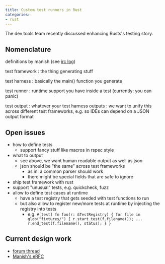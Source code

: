 ```yaml
---
title: Custom test runners in Rust
categories:
- rust
---
```

The dev tools team recently discussed
enhancing Rusts's testing story.

## Nomenclature

definitions by manish (see [irc log])

[irc log]: https://mozilla.logbot.info/rust-dev-tools/20180116#c14138184-c14138189

test framework
:	the thing generating stuff

test harness
:	 basically the main() function you generate

test runner
:	runtime support you have inside a test (currently: you can panic)

test output
:	whatever your test harness outputs
:	we want to unify this across different test frameworks, e.g. so IDEs can depend on a JSON output format

## Open issues

- how to define tests
	- support fancy stuff like macros in rspec style
- what to output
	- see above, we want human readable output as well as json
	- json should be "the same" across test frameworks
		- as in: a common parser should work
		- there might be special fields that are safe to ignore
- ship test framework with rust
- support "unusual" tests, e.g. quickcheck, fuzz
- allow to define test cases at runtime
	- have a test registry that gets seeded with test functions to run
	- but also allow to register new/more tests at runtime by injecting the registry into tests
		- e.g. `#[test] fn foo(r: &TestRegistry) { for file in glob("fixtures/") { r.start_test(f.filename()); ... r.end_test(f.filename(), status); } }`

## Current design work

- [forum thread][internals-thread]
- [Manish's eRFC][erfc]

[internals-thread]: https://internals.rust-lang.org/t/past-present-and-future-for-rust-testing/6354
[erfc]: https://gist.github.com/Manishearth/a3b561406f5fe21357e4e3408e0cec49
